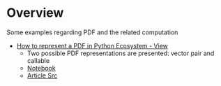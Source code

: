 
# Overview 

Some examples regarding PDF and the related computation 
- [How to represent a PDF in Python Ecosystem - View](https://hackmd.io/jYpJjjipRESanbhOOpKPhQ)
  - Two possible PDF representations are presented: vector pair and callable 
  - [Notebook](pdf_basic1.ipynb)
  - [Article Src](pdf_basic1.md)





